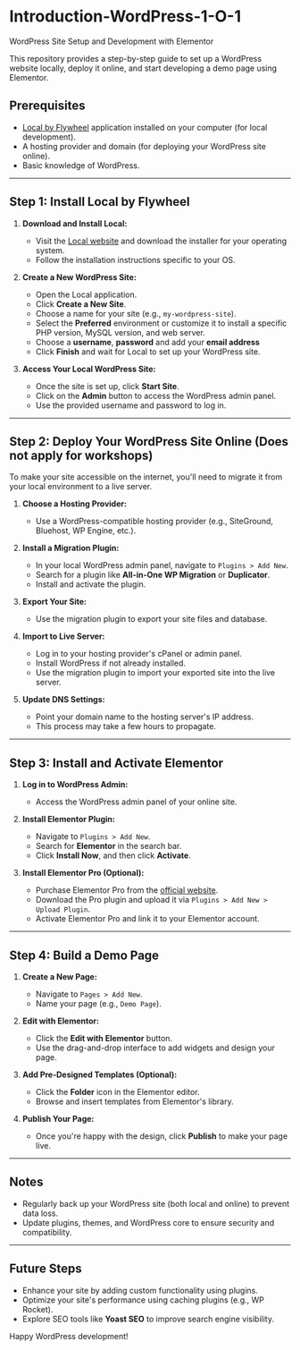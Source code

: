 # Introduction-WordPress-1-O-1
 WordPress Site Setup and Development with Elementor 

This repository provides a step-by-step guide to set up a WordPress website locally, deploy it online, and start developing a demo page using Elementor.

## Prerequisites
- [Local by Flywheel](https://localwp.com/) application installed on your computer (for local development).
- A hosting provider and domain (for deploying your WordPress site online).
- Basic knowledge of WordPress.

---

## Step 1: Install Local by Flywheel

1. **Download and Install Local:**
   - Visit the [Local website](https://localwp.com/) and download the installer for your operating system.
   - Follow the installation instructions specific to your OS.

2. **Create a New WordPress Site:**
   - Open the Local application.
   - Click **Create a New Site**.
   - Choose a name for your site (e.g., `my-wordpress-site`).
   - Select the **Preferred** environment or customize it to install a specific PHP version, MySQL version, and web server.
   - Choose a **username**, **password** and add your **email address**
   - Click **Finish** and wait for Local to set up your WordPress site.

3. **Access Your Local WordPress Site:**
   - Once the site is set up, click **Start Site**.
   - Click on the **Admin** button to access the WordPress admin panel.
   - Use the provided username and password to log in.

---

## Step 2: Deploy Your WordPress Site Online (Does not apply for workshops)

To make your site accessible on the internet, you'll need to migrate it from your local environment to a live server.

1. **Choose a Hosting Provider:**
   - Use a WordPress-compatible hosting provider (e.g., SiteGround, Bluehost, WP Engine, etc.).

2. **Install a Migration Plugin:**
   - In your local WordPress admin panel, navigate to `Plugins > Add New`.
   - Search for a plugin like **All-in-One WP Migration** or **Duplicator**.
   - Install and activate the plugin.

3. **Export Your Site:**
   - Use the migration plugin to export your site files and database.

4. **Import to Live Server:**
   - Log in to your hosting provider's cPanel or admin panel.
   - Install WordPress if not already installed.
   - Use the migration plugin to import your exported site into the live server.

5. **Update DNS Settings:**
   - Point your domain name to the hosting server's IP address.
   - This process may take a few hours to propagate.

---

## Step 3: Install and Activate Elementor

1. **Log in to WordPress Admin:**
   - Access the WordPress admin panel of your online site.

2. **Install Elementor Plugin:**
   - Navigate to `Plugins > Add New`.
   - Search for **Elementor** in the search bar.
   - Click **Install Now**, and then click **Activate**.

3. **Install Elementor Pro (Optional):**
   - Purchase Elementor Pro from the [official website](https://elementor.com/).
   - Download the Pro plugin and upload it via `Plugins > Add New > Upload Plugin`.
   - Activate Elementor Pro and link it to your Elementor account.

---

## Step 4: Build a Demo Page

1. **Create a New Page:**
   - Navigate to `Pages > Add New`.
   - Name your page (e.g., `Demo Page`).

2. **Edit with Elementor:**
   - Click the **Edit with Elementor** button.
   - Use the drag-and-drop interface to add widgets and design your page.

3. **Add Pre-Designed Templates (Optional):**
   - Click the **Folder** icon in the Elementor editor.
   - Browse and insert templates from Elementor's library.

4. **Publish Your Page:**
   - Once you're happy with the design, click **Publish** to make your page live.

---

## Notes

- Regularly back up your WordPress site (both local and online) to prevent data loss.
- Update plugins, themes, and WordPress core to ensure security and compatibility.

---

## Future Steps

- Enhance your site by adding custom functionality using plugins.
- Optimize your site's performance using caching plugins (e.g., WP Rocket).
- Explore SEO tools like **Yoast SEO** to improve search engine visibility.

Happy WordPress development!
